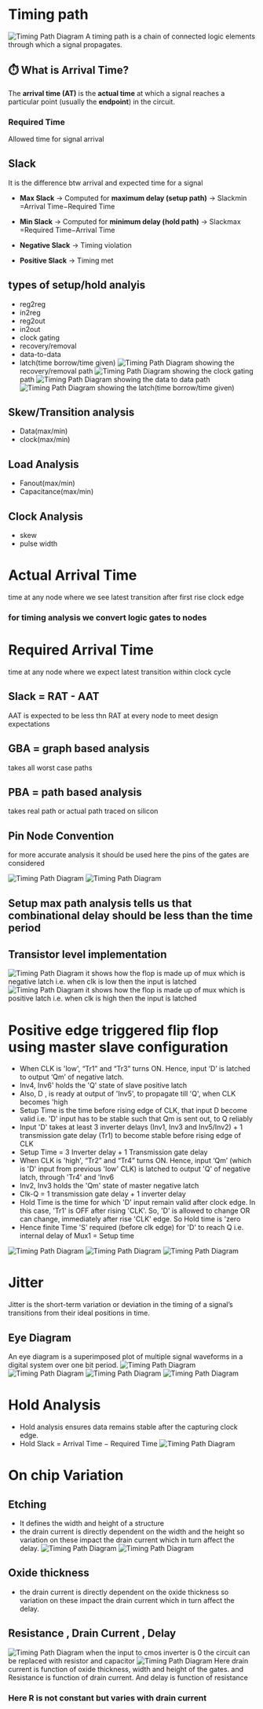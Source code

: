 # Timing path 
![Timing Path Diagram](images/timingpath.png)
A timing path is a chain of connected logic elements through which a signal propagates.

## ⏱️ What is Arrival Time?

The **arrival time (AT)** is the **actual time** at which a signal reaches a particular point (usually the **endpoint**) in the circuit.

### Required Time 
Allowed time for signal arrival

## Slack 
It is the difference btw arrival and expected time for a signal

-   **Max Slack** → Computed for **maximum delay (setup path)** → Slackmin​=Arrival Time−Required Time
    
-   **Min Slack** → Computed for **minimum delay (hold path)** → Slackmax​\=Required Time−Arrival Time
    
-   **Negative Slack** → Timing violation
    
-   **Positive Slack** → Timing met

## types of setup/hold analyis

 - reg2reg
 - in2reg
 - reg2out
 - in2out
 - clock gating
 - recovery/removal
 - data-to-data
 - latch(time borrow/time given)
![Timing Path Diagram](images/rar.png)
showing the recovery/removal path
![Timing Path Diagram](images/gating.png)
showing the clock gating path
![Timing Path Diagram](images/data2data.png)
showing the data to data path
![Timing Path Diagram](images/latch.png)
showing the latch(time borrow/time given)

## Skew/Transition analysis

 - Data(max/min)
 -  clock(max/min)
## Load Analysis
 - Fanout(max/min)
 - Capacitance(max/min)
## Clock Analysis
 - skew
 - pulse width

# Actual Arrival Time
time at any node where we see latest transition after first rise clock edge
### for timing analysis we convert logic gates to nodes

# Required Arrival Time
time at any node where we expect latest transition within clock cycle

## Slack = RAT - AAT

AAT is expected to be less thn RAT at every node to meet design expectations

## GBA = graph based analysis   
takes all worst case paths
## PBA = path based analysis
takes real path or actual path traced on silicon


## Pin Node Convention
for more accurate analysis it should be used here the pins of the gates are considered

![Timing Path Diagram](images/pin.png)
![Timing Path Diagram](images/pin2.png)

## Setup max path analysis tells us that combinational delay should be less than the time period
## Transistor level implementation

![Timing Path Diagram](images/neg.png)
it shows how the flop is made up of mux which is negative latch i.e. when clk is low then the input is latched
![Timing Path Diagram](images/pos.png)
it shows how the flop is made up of mux which is positive latch i.e. when clk is high then the input is latched

# Positive edge  triggered flip flop using master slave configuration
 - When CLK is 'low', “Tr1” and “Tr3” turns ON. Hence, input ‘D’ is latched to output ‘Qm’ of negative latch.
 - Inv4, Inv6' holds the 'Q' state of slave positive latch
 - Also,  D , is ready at output of 'Inv5', to propagate till 'Q', when CLK becomes 'high
 - Setup Time is the time before rising edge of CLK, that input D become valid i.e. 'D' input has to be stable such that Qm is sent out, to Q reliably
 - Input 'D' takes at least 3 inverter delays (Inv1, Inv3 and Inv5/Inv2) + 1 transmission gate delay (Tr1) to become stable before rising edge of CLK
 - Setup Time = 3 Inverter delay + 1 Transmission gate delay
 - When CLK is 'high', “Tr2” and “Tr4” turns ON. Hence, input ‘Qm’ (which is 'D' input from previous 'low' CLK) is latched to output 'Q' of negative latch, through 'Tr4' and 'Inv6
 - Inv2, Inv3 holds the 'Qm' state of master negative latch
 - Clk-Q = 1 transmission gate delay + 1 inverter delay
 - Hold Time is the time for which 'D' input remain valid after clock edge. In this case, 'Tr1' is OFF after rising 'CLK'. So, 'D' is allowed to change OR can change, immediately after rise 'CLK' edge. So Hold time is 'zero
 - Hence finite Time 'S' required (before clk edge) for 'D' to reach Q  i.e. internal delay of Mux1 = Setup time

![Timing Path Diagram](images/1.png)
![Timing Path Diagram](images/2.png)
![Timing Path Diagram](images/3.png)

# Jitter
Jitter is the short-term variation or deviation in the timing of a signal’s transitions from their ideal positions in time.
## Eye Diagram
An eye diagram is a superimposed plot of multiple signal waveforms in a digital system over one bit period.
![Timing Path Diagram](images/4.png)
![Timing Path Diagram](images/5.png)
![Timing Path Diagram](images/6.png)
![Timing Path Diagram](images/7.png)

# Hold Analysis
 - Hold analysis ensures data remains stable after the capturing clock edge.
 - Hold Slack = Arrival Time − Required Time
![Timing Path Diagram](images/8.png)

# On chip Variation
## Etching
 - It defines the width and height of a structure
 - the drain current is directly dependent on the width and the height so variation on these impact the drain current which in turn affect the delay.
![Timing Path Diagram](images/9.png)
![Timing Path Diagram](images/10.png)
## Oxide thickness
-  the drain current is directly dependent on the oxide thickness so variation on these impact the drain current which in turn affect the delay.

## Resistance , Drain Current , Delay

![Timing Path Diagram](images/11.png)
when the input to cmos inverter is 0 the circuit can be replaced with resistor and capacitor
![Timing Path Diagram](images/for.png)
Here drain current is function of oxide thickness, width and height of the gates. and Resistance is function of drain current. And delay is function of resistance
### Here R is not constant but varies with drain current 
